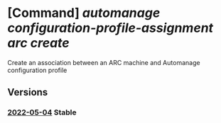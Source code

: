 # [Command] _automanage configuration-profile-assignment arc create_

Create an association between an ARC machine and Automanage configuration profile

## Versions

### [2022-05-04](/Resources/mgmt-plane/L3N1YnNjcmlwdGlvbnMve30vcmVzb3VyY2Vncm91cHMve30vcHJvdmlkZXJzL21pY3Jvc29mdC5oeWJyaWRjb21wdXRlL21hY2hpbmVzL3t9L3Byb3ZpZGVycy9taWNyb3NvZnQuYXV0b21hbmFnZS9jb25maWd1cmF0aW9ucHJvZmlsZWFzc2lnbm1lbnRzL3t9/2022-05-04.xml) **Stable**

<!-- mgmt-plane /subscriptions/{}/resourcegroups/{}/providers/microsoft.hybridcompute/machines/{}/providers/microsoft.automanage/configurationprofileassignments/{} 2022-05-04 -->
